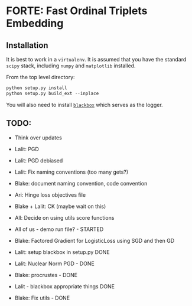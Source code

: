 # FORTE: Fast Ordinal Triplets Embedding

## Installation
It is best to work in a `virtualenv`. It is assumed that you have the standard `scipy` stack, including `numpy` and `matplotlib` installed.

From the top level directory:
```python
python setup.py install
python setup.py build_ext --inplace
```

You will also need to install [`blackbox`](https://github.com/lalitkumarj/BlackBox) which serves as the logger.

## TODO: ##
- Think over updates
- Lalit: PGD 
- Lalit: PGD debiased
- Lalit: Fix naming conventions (too many gets?)
- Blake: document naming convention, code convention
- Ari: Hinge loss objectives file
- Blake + Lalit: CK (maybe wait on this)
- All: Decide on using utils score functions
- All of us - demo run file? - STARTED
- Blake: Factored Gradient for LogisticLoss using SGD and then GD

- Lalit: setup blackbox in setup.py DONE
- Lalit: Nuclear Norm PGD - DONE
- Blake: procrustes - DONE
- Lalit - blackbox appropriate things DONE
- Blake: Fix utils - DONE
